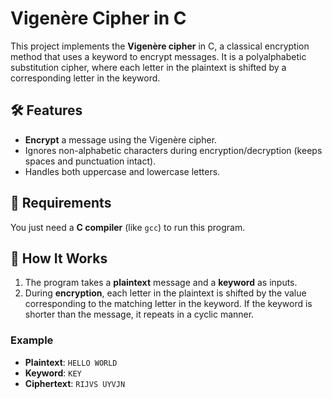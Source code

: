 # Vigenère Cipher in C

This project implements the **Vigenère cipher** in C, a classical encryption method that uses a keyword to encrypt messages. It is a polyalphabetic substitution cipher, where each letter in the plaintext is shifted by a corresponding letter in the keyword.

## 🛠️ Features
- **Encrypt** a message using the Vigenère cipher.
- Ignores non-alphabetic characters during encryption/decryption (keeps spaces and punctuation intact).
- Handles both uppercase and lowercase letters.

## 🚀 Requirements

You just need a **C compiler** (like `gcc`) to run this program.

## 📂 How It Works

1. The program takes a **plaintext** message and a **keyword** as inputs.
2. During **encryption**, each letter in the plaintext is shifted by the value corresponding to the matching letter in the keyword. If the keyword is shorter than the message, it repeats in a cyclic manner.

### Example
- **Plaintext**: `HELLO WORLD`
- **Keyword**: `KEY`
- **Ciphertext**: `RIJVS UYVJN`

